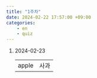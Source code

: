 ```yaml
---
title: "1주차"
date: 2024-02-22 17:57:00 +09:00
categories: 
    - en
    - quiz
---
```

1. 2024-02-23
	<table>
		<tr>
			<td>apple</td>
			<td>사과</td>
		</tr>
	</table>